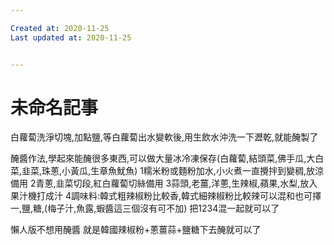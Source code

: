 ```yaml
---

Created at: 2020-11-25
Last updated at: 2020-11-25


---
```


# 未命名記事


白蘿蔔洗淨切塊,加點鹽,等白蘿蔔出水變軟後,用生飲水沖洗一下瀝乾,就能醃製了

醃醬作法,學起來能醃很多東西,可以做大量冰冷凍保存(白蘿蔔,結頭菜,佛手瓜,大白菜,韭菜,珠蔥,小黃瓜,生章魚魷魚)
1糯米粉或麵粉加水,小火煮一直攪拌到變稠,放涼備用
2青蔥,韭菜切段,紅白蘿蔔切絲備用
3蒜頭,老薑,洋蔥,生辣椒,蘋果,水梨,放入果汁機打成汁
4調味料:韓式粗辣椒粉比較香,韓式細辣椒粉比較辣可以混和也可擇一,鹽,糖,(梅子汁,魚露,蝦醬這三個沒有可不加)
把1234混一起就可以了

懶人版不想用醃醬
就是韓國辣椒粉+蔥薑蒜+鹽糖下去醃就可以了

